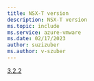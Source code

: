 ```yaml
---
title: NSX-T version
description: NSX-T version 
ms.topic: include
ms.service: azure-vmware
ms.date: 02/17/2023
author: suzizuber
ms.author: v-szuber
---
```


[3.2.2](https://docs.vmware.com/en/VMware-NSX/3.2.2/rn/vmware-nsxt-data-center-322-release-notes/index.html)

